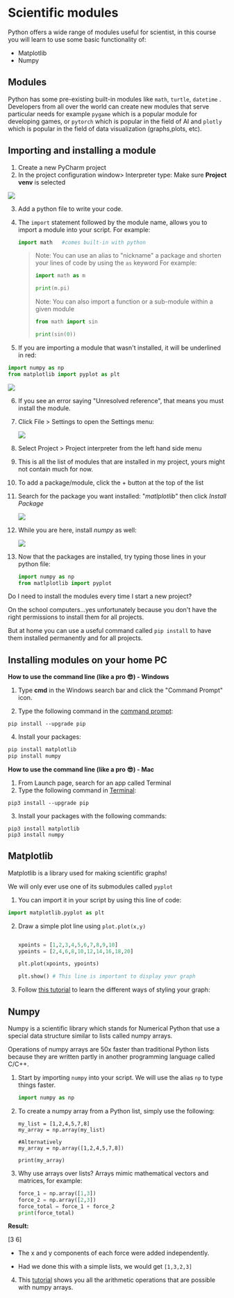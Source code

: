 # Scientific modules

Python offers a wide range of modules useful for scientist, in this course you will learn to use some basic functionality of:

- Matplotlib
- Numpy

 

## Modules

Python has some pre-existing built-in modules like `math`, `turtle`, `datetime` . Developers from all over the world can create new modules that serve particular needs for example `pygame` which is a popular module for developing games, or `pytorch` which is popular in the field of AI and `plotly` which is popular in the field of data visualization (graphs,plots, etc). 



## Importing and installing a module

1. Create a new PyCharm project 
2. In the project configuration window> Interpreter type: Make sure  **Project venv** is selected

<img src= "Images/install_module/img_2.png"/>

3. Add a python file to write your code.

4. The `import` statement followed by the module name, allows you to import a module into your script. For example:

   ```python
   import math   #comes built-in with python
   ```

   > Note: You can use an alias to "nickname" a package and shorten your lines of code by using the `as` keyword For example:
   >
   > ```python
   > import math as m
   > 
   > print(m.pi)
   > ```
   >
   > Note: You can also import a function or a sub-module within a given module
   >
   > ```python
   > from math import sin
   > 
   > print(sin(0))
   > ```

5.  If you are importing a module that wasn't installed, it will be underlined in red:

   ```python
   import numpy as np
   from matplotlib import pyplot as plt
   ```

   <img src= "Images/install_module/img_4.png"/>

6. If you see an error saying "Unresolved reference", that means you must install the module.

7. Click File > Settings to open the Settings menu:

   <img src= "Images/install_module/img_3.png"/>

8. Select Project > Project interpreter from the left hand side menu

9. This is all the list of modules that are installed in my project, yours might not contain much for now.

10. To add a package/module, click the + button at the top of the list

11. Search for the package you want installed: "*matlplotlib*" then click *Install Package*

    <img src= "Images/install_module/img_5.png"/>

12. While you are here, install *numpy* as well:

    <img src= "Images/install_module/img_6.png"/>

13. Now that the packages are installed, try typing those lines in your python file:

    ```python
    import numpy as np
    from matlplotlib import pyplot
    
    ```

Do I need to install the modules every time I start a new project? 

On the school computers...yes unfortunately because you don't have the right permissions to install them for all projects. 

But at home you can use a useful command called `pip install` to have them installed permanently and for all projects. 



## Installing modules on your home PC

**How to use the command line (like a pro 😎) - Windows**

1. Type **cmd** in the Windows search bar and click the "Command Prompt" icon.

3. Type the following command in the [command prompt](https://phoenixnap.com/glossary/command-prompt):

```
pip install --upgrade pip
```

4. Install your packages:

```cmd
pip install matplotlib
pip install numpy
```

**How to use the command line (like a pro 😎) - Mac**

1. From Launch page, search for an app called Terminal
2. Type the following command in [Terminal](https://support.apple.com/en-ca/guide/terminal/welcome/mac):

```
pip3 install --upgrade pip
```

3. Install your packages with the following commands:

```
pip3 install matplotlib
pip3 install numpy
```



## Matplotlib 

Matplotlib is a library used for making scientific graphs!

We will only ever use one of its submodules called `pyplot`

1. You can import it in your script by using this line of code:

```python
import matplotlib.pyplot as plt
```

2. Draw a simple plot line using `plot.plot(x,y)`

   ```python
   
   xpoints = [1,2,3,4,5,6,7,8,9,10]
   ypoints = [2,4,6,8,10,12,14,16,18,20]
   
   plt.plot(xpoints, ypoints)
   
   plt.show() # This line is important to display your graph
   ```

   

3. Follow [this tutorial](https://www.w3schools.com/python/matplotlib_pyplot.asp) to learn the different ways of styling your graph:

   

## Numpy 

Numpy is a scientific library which stands for Numerical Python that use a special data structure similar to lists called numpy arrays.

Operations of numpy arrays are 50x faster than traditional Python lists because they are written partly in another programming language called C/C++. 



1. Start by importing `numpy` into your script. We will use the alias `np` to type things faster.

   ```python
   import numpy as np
   ```

   

2. To create a numpy array from a Python list, simply use the following:

   ```
   my_list = [1,2,4,5,7,8]
   my_array = np.array(my_list)
   
   #Alternatively 
   my_array = np.array([1,2,4,5,7,8])
   
   print(my_array)
   ```

   

3. Why use arrays over lists? Arrays mimic mathematical vectors and matrices, for example:

   ```python
   force_1 = np.array([1,3])
   force_2 = np.array([2,3])
   force_total = force_1 + force_2
   print(force_total)
   ```

   

**Result:** 

[3 6] 

- The x and y components of each force were added independently.

- Had we done this with a simple lists, we would get `[1,3,2,3]`



4. This [tutorial](https://www.programiz.com/python-programming/numpy/basic-array-operations) shows you all the arithmetic operations that are possible with numpy arrays. 